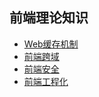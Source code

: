 ## 前端理论知识

* [Web缓存机制](./storage.md)
* [前端跨域](./cross-domain.md)
* [前端安全](./security.md)
* [前端工程化](./Engineering/)